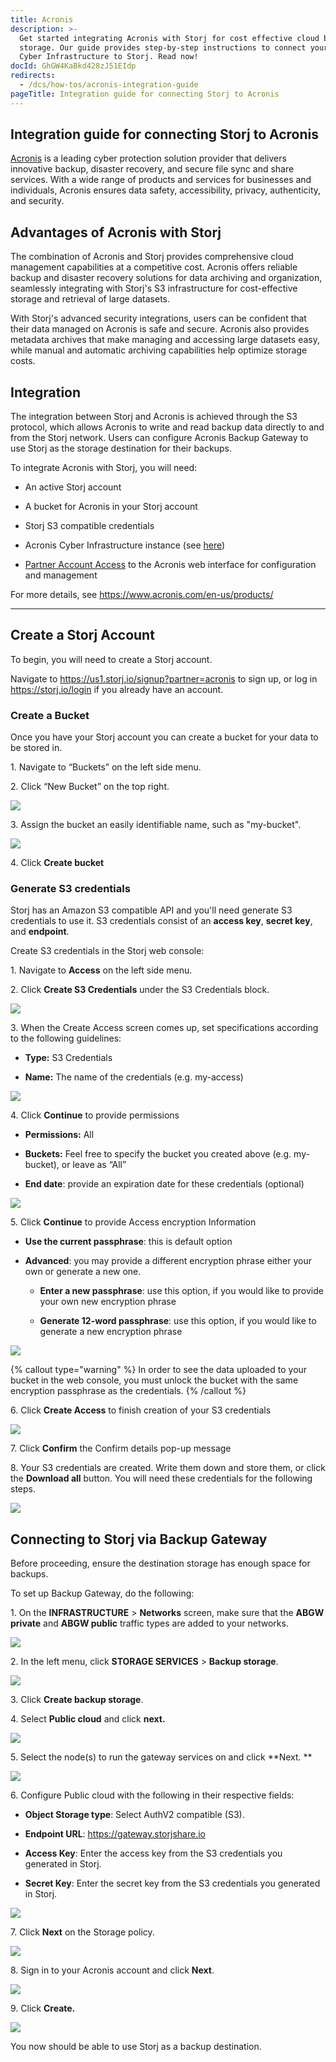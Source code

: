 ```yaml
---
title: Acronis
description: >-
  Get started integrating Acronis with Storj for cost effective cloud backup and
  storage. Our guide provides step-by-step instructions to connect your Acronis
  Cyber Infrastructure to Storj. Read now!
docId: GhGW4KaBkd428zJ51EIdp
redirects:
  - /dcs/how-tos/acronis-integration-guide
pageTitle: Integration guide for connecting Storj to Acronis
---
```


## Integration guide for connecting Storj to Acronis

[Acronis](https://www.acronis.com/) is a leading cyber protection solution provider that delivers innovative backup, disaster recovery, and secure file sync and share services. With a wide range of products and services for businesses and individuals, Acronis ensures data safety, accessibility, privacy, authenticity, and security.

## Advantages of Acronis with Storj 

The combination of Acronis and Storj provides comprehensive cloud management capabilities at a competitive cost. Acronis offers reliable backup and disaster recovery solutions for data archiving and organization, seamlessly integrating with Storj's S3 infrastructure for cost-effective storage and retrieval of large datasets.

With Storj's advanced security integrations, users can be confident that their data managed on Acronis is safe and secure. Acronis also provides metadata archives that make managing and accessing large datasets easy, while manual and automatic archiving capabilities help optimize storage costs.

## Integration

The integration between Storj and Acronis is achieved through the S3 protocol, which allows Acronis to write and read backup data directly to and from the Storj network. Users can configure Acronis Backup Gateway to use Storj as the storage destination for their backups.

To integrate Acronis with Storj, you will need:

- An active Storj account

- A bucket for Acronis in your Storj account

- Storj S3 compatible credentials

- Acronis Cyber Infrastructure instance (see [here](https://dl.acronis.com/u/software-defined/html/AcronisCyberInfrastructure_5_4_abgw_quick_start_guide_for_amazon_s3_ec2_en-US/#launching-the-instance.html))

- [Partner Account Access](https://www.acronis.com/en-us/partners/registration/) to the Acronis web interface for configuration and management

For more details, see <https://www.acronis.com/en-us/products/>

---

## Create a Storj Account

To begin, you will need to create a Storj account.&#x20;

Navigate to <https://us1.storj.io/signup?partner=acronis> to sign up, or log in <https://storj.io/login> if you already have an account.

### Create a Bucket 

Once you have your Storj account you can create a bucket for your data to be stored in.

1\. Navigate to “Buckets” on the left side menu.

2\. Click “New Bucket” on the top right.

![](https://link.storjshare.io/raw/jua7rls6hkx5556qfcmhrqed2tfa/docs/images/jbnQ38ynnrWl0jnO_j-E5_comet-backup-storj-2.png)

3\. Assign the bucket an easily identifiable name, such as "my-bucket".

![](https://link.storjshare.io/raw/jua7rls6hkx5556qfcmhrqed2tfa/docs/images/K65vHcrJtRq4S87jICtYx_screenshot-2023-03-09-at-110429-am.png)

4\. Click **Create bucket**

### Generate S3 credentials

Storj has an Amazon S3 compatible API and you'll need generate S3 credentials to use it. S3 credentials consist of an **access key**, **secret key**, and **endpoint**.

Create S3 credentials in the Storj web console:

1\. Navigate to **Access** on the left side menu.

2\. Click **Create S3 Credentials** under the S3 Credentials block.

![](https://link.storjshare.io/raw/jua7rls6hkx5556qfcmhrqed2tfa/docs/images/EZyAl8Wux2GOlyPd70HnI_screenshot-2023-03-09-at-110900-am.png)

3\. When the Create Access screen comes up, set specifications according to the following guidelines:

- **Type:** S3 Credentials

- **Name:** The name of the credentials (e.g. my-access)

![](https://link.storjshare.io/raw/jua7rls6hkx5556qfcmhrqed2tfa/docs/images/Cv1Lirp-3-OueRk-YAR8u_image.png)

4\. Click **Continue** to provide permissions

- **Permissions:** All

- **Buckets:** Feel free to specify the bucket you created above (e.g. my-bucket), or leave as “All”

- **End date**: provide an expiration date for these credentials (optional)

![](https://link.storjshare.io/raw/jua7rls6hkx5556qfcmhrqed2tfa/docs/images/gQ8jBHtvd5sFZFuAqth_h_image.png)

5\. Click **Continue** to provide Access encryption Information

- **Use the current passphrase**: this is default option

- **Advanced**: you may provide a different encryption phrase either your own or generate a new one.

  - **Enter a new passphrase**: use this option, if you would like to provide your own new encryption phrase

  - **Generate 12-word passphrase**: use this option, if you would like to generate a new encryption phrase

![](https://link.storjshare.io/raw/jua7rls6hkx5556qfcmhrqed2tfa/docs/images/Uxn8zBqXQVmQvsswV3pJ2_image.png)

{% callout type="warning"  %}
In order to see the data uploaded to your bucket in the web console, you must unlock the bucket with the same encryption passphrase as the credentials.
{% /callout %}

6\. Click **Create Access** to finish creation of your S3 credentials

![](https://link.storjshare.io/raw/jua7rls6hkx5556qfcmhrqed2tfa/docs/images/zk2JE9Z6f3vk_R2cjpdqc_image.png)

7\. Click **Confirm** the Confirm details pop-up message

8\. Your S3 credentials are created. Write them down and store them, or click the **Download all** button. You will need these credentials for the following steps.

![](https://link.storjshare.io/raw/jua7rls6hkx5556qfcmhrqed2tfa/docs/images/xH5tgzVKXn-uK2hVfSo8e_image.png)

## Connecting to Storj via Backup Gateway

Before proceeding, ensure the destination storage has enough space for backups.

To set up Backup Gateway, do the following:

1\. On the **INFRASTRUCTURE** > **Networks** screen, make sure that the **ABGW private** and **ABGW public** traffic types are added to your networks.

![](https://link.storjshare.io/raw/jua7rls6hkx5556qfcmhrqed2tfa/docs/images/Zzfpt2JpXnvew_u57s4Em_screenshot-2023-03-08-at-15302-pm.png)

2\. In the left menu, click **STORAGE SERVICES** > **Backup storage**.

![](https://link.storjshare.io/raw/jua7rls6hkx5556qfcmhrqed2tfa/docs/images/VcMLWnSaqkHs9Rt_KV-rn_screenshot-2023-03-08-at-15353-pm.png)

3\. Click **Create backup storage**.

4\. Select **Public cloud** and click **next.**

![](https://link.storjshare.io/raw/jua7rls6hkx5556qfcmhrqed2tfa/docs/images/5xj9hChjVLwVJs5QpOL-U_screenshot-2023-03-08-at-15443-pm.png)

5\. Select the node(s) to run the gateway services on and click **Next.
**

![](https://link.storjshare.io/raw/jua7rls6hkx5556qfcmhrqed2tfa/docs/images/hnehZ46GqDA6tjCM2A0YU_screenshot-2023-03-08-at-15521-pm.png)

6\. Configure Public cloud with the following in their respective fields:

- **Object Storage type**: Select AuthV2 compatible (S3).

- **Endpoint URL**: <https://gateway.storjshare.io>

- **Access Key**: Enter the access key from the S3 credentials you generated in Storj.

- **Secret Key**: Enter the secret key from the S3 credentials you generated in Storj.

![](https://link.storjshare.io/raw/jua7rls6hkx5556qfcmhrqed2tfa/docs/images/nrSFaE1HABH7hiU1PYavW_screenshot-2023-06-20-at-24524-pm.png)

7\. Click **Next** on the Storage policy.

![](https://link.storjshare.io/raw/jua7rls6hkx5556qfcmhrqed2tfa/docs/images/ysUUNOfYk4qJY7M-1Yw5H_screenshot-2023-03-08-at-20100-pm.png)

8\. Sign in to your Acronis account and click **Next**.&#x20;

![](https://link.storjshare.io/raw/jua7rls6hkx5556qfcmhrqed2tfa/docs/images/SMydqxrJiWu53hMoIbliJ_screenshot-2023-03-08-at-20344-pm.png)

9\. Click **Create.**

![](https://link.storjshare.io/raw/jua7rls6hkx5556qfcmhrqed2tfa/docs/images/4vrgngJbaH5JLjl4HyFql_screenshot-2023-03-08-at-24028-pm.png)

You now should be able to use Storj as a backup destination.
